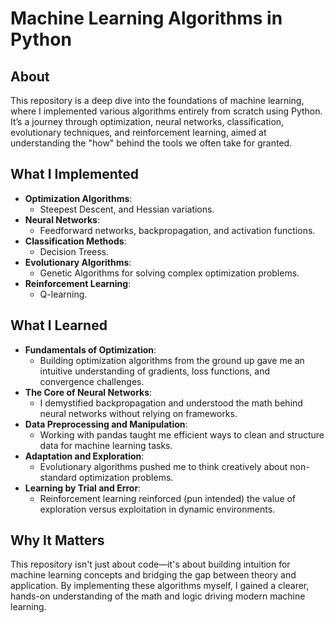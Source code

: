 # Machine Learning Algorithms in Python

## About
This repository is a deep dive into the foundations of machine learning, where I implemented various algorithms entirely from scratch using Python. It’s a journey through optimization, neural networks, classification, evolutionary techniques, and reinforcement learning, aimed at understanding the "how" behind the tools we often take for granted.

## What I Implemented
- **Optimization Algorithms**:
  - Steepest Descent, and Hessian variations.
- **Neural Networks**:
  - Feedforward networks, backpropagation, and activation functions.
- **Classification Methods**:
  - Decision Treess.
- **Evolutionary Algorithms**:
  - Genetic Algorithms for solving complex optimization problems.
- **Reinforcement Learning**:
  - Q-learning.

## What I Learned
- **Fundamentals of Optimization**:
  - Building optimization algorithms from the ground up gave me an intuitive understanding of gradients, loss functions, and convergence challenges.
- **The Core of Neural Networks**:
  - I demystified backpropagation and understood the math behind neural networks without relying on frameworks.
- **Data Preprocessing and Manipulation**:
  - Working with pandas taught me efficient ways to clean and structure data for machine learning tasks.
- **Adaptation and Exploration**:
  - Evolutionary algorithms pushed me to think creatively about non-standard optimization problems.
- **Learning by Trial and Error**:
  - Reinforcement learning reinforced (pun intended) the value of exploration versus exploitation in dynamic environments.

## Why It Matters
This repository isn't just about code—it's about building intuition for machine learning concepts and bridging the gap between theory and application. By implementing these algorithms myself, I gained a clearer, hands-on understanding of the math and logic driving modern machine learning.
